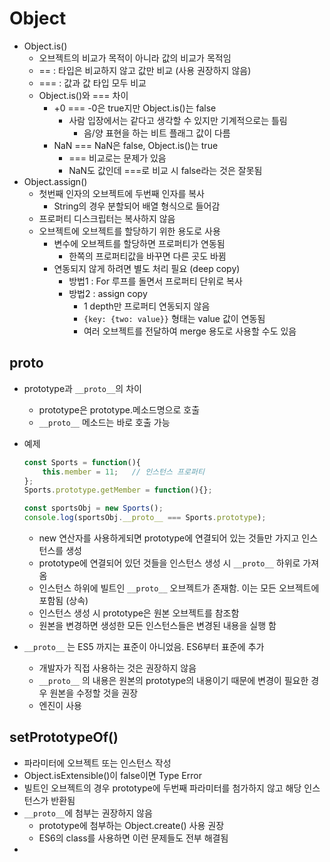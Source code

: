 # Object

* Object.is()
  * 오브젝트의 비교가 목적이 아니라 값의 비교가 목적임
  * == : 타입은 비교하지 않고 값만 비교 (사용 권장하지 않음)
  * === : 값과 값 타입 모두 비교
  * Object.is()와 === 차이
    * +0 === -0은 true지만 Object.is()는 false
      * 사람 입장에서는 같다고 생각할 수 있지만 기계적으로는 틀림
        * 음/양 표현을 하는 비트 플래그 값이 다름
    * NaN === NaN은 false, Object.is()는 true
      * === 비교로는 문제가 있음
      * NaN도 값인데 ===로 비교 시 false라는 것은 잘못됨
* Object.assign()
  * 첫번째 인자의 오브젝트에 두번째 인자를 복사
    * String의 경우 분할되어 배열 형식으로 들어감
  * 프로퍼티 디스크립터는 복사하지 않음
  * 오브젝트에 오브젝트를 할당하기 위한 용도로 사용
    * 변수에 오브젝트를 할당하면 프로퍼티가 연동됨
      * 한쪽의 프로퍼티값을 바꾸면 다른 곳도 바뀜
    * 연동되지 않게 하려면 별도 처리 필요 (deep copy)
      * 방법1 : For 루프를 돌면서 프로퍼티 단위로 복사
      * 방법2 : assign copy
        * 1 depth만 프로퍼티 연동되지 않음
        * `{key: {two: value}}` 형태는 value 값이 연동됨
        * 여러 오브젝트를 전달하여 merge 용도로 사용할 수도 있음



##  proto

* prototype과 `__proto__`의 차이

  * prototype은 prototype.메소드명으로 호출
  * `__proto__` 메소드는 바로 호출 가능

* 예제

  ```javascript
  const Sports = function(){
      this.member = 11;   // 인스턴스 프로퍼티
  };
  Sports.prototype.getMember = function(){};
  
  const sportsObj = new Sports();
  console.log(sportsObj.__proto__ === Sports.prototype);
  ```

  * new 연산자를 사용하게되면 prototype에 연결되어 있는 것들만 가지고 인스턴스를 생성
  * prototype에 연결되어 있던 것들을 인스턴스 생성 시 `__proto__` 하위로 가져옴 
  * 인스턴스 하위에 빌트인 `__proto__` 오브젝트가 존재함. 이는 모든 오브젝트에 포함됨 (상속)
  * 인스턴스 생성 시 prototype은 원본 오브젝트를 참조함 
  * 원본을 변경하면 생성한 모든 인스턴스들은 변경된 내용을 실행 함

* `__proto__` 는 ES5 까지는 표준이 아니었음. ES6부터 표준에 추가

  * 개발자가 직접 사용하는 것은 권장하지 않음
  * `__proto__` 의 내용은 원본의 prototype의 내용이기 때문에 변경이 필요한 경우 원본을 수정할 것을 권장
  * 엔진이 사용



## setPrototypeOf()

* 파라미터에 오브젝트 또는 인스턴스 작성
* Object.isExtensible()이 false이면 Type Error
* 빌트인 오브젝트의 경우 prototype에 두번째 파라미터를 첨가하지 않고 해당 인스턴스가 반환됨
* `__proto__`에 첨부는 권장하지 않음
  * prototype에 첨부하는 Object.create() 사용 권장
  * ES6의 class를 사용하면 이런 문제들도 전부 해결됨
* 